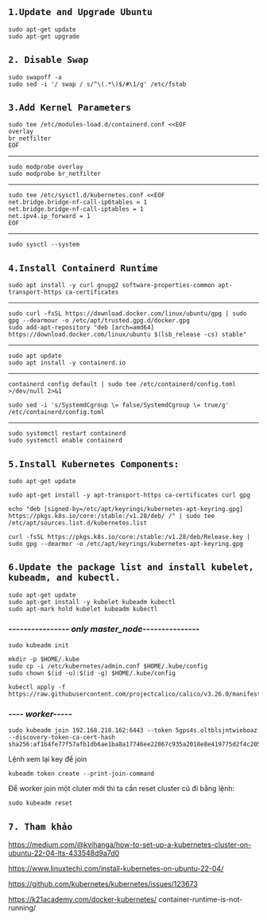 ## `1.Update and Upgrade Ubuntu`

    sudo apt-get update
    sudo apt-get upgrade

## `2. Disable Swap`

    sudo swapoff -a
    sudo sed -i '/ swap / s/^\(.*\)$/#\1/g' /etc/fstab

## `3.Add Kernel Parameters`

    sudo tee /etc/modules-load.d/containerd.conf <<EOF
    overlay
    br_netfilter
    EOF

---

    sudo modprobe overlay
    sudo modprobe br_netfilter

---

    sudo tee /etc/sysctl.d/kubernetes.conf <<EOF
    net.bridge.bridge-nf-call-ip6tables = 1
    net.bridge.bridge-nf-call-iptables = 1
    net.ipv4.ip_forward = 1
    EOF

---

    sudo sysctl --system

## `4.Install Containerd Runtime`

    sudo apt install -y curl gnupg2 software-properties-common apt-transport-https ca-certificates

---

    sudo curl -fsSL https://download.docker.com/linux/ubuntu/gpg | sudo gpg --dearmour -o /etc/apt/trusted.gpg.d/docker.gpg
    sudo add-apt-repository "deb [arch=amd64] https://download.docker.com/linux/ubuntu $(lsb_release -cs) stable"

---

    sudo apt update
    sudo apt install -y containerd.io

---

    containerd config default | sudo tee /etc/containerd/config.toml >/dev/null 2>&1

    sudo sed -i 's/SystemdCgroup \= false/SystemdCgroup \= true/g' /etc/containerd/config.toml

---

    sudo systemctl restart containerd
    sudo systemctl enable containerd

## `5.Install Kubernetes Components:`

    sudo apt-get update

    sudo apt-get install -y apt-transport-https ca-certificates curl gpg

    echo "deb [signed-by=/etc/apt/keyrings/kubernetes-apt-keyring.gpg] https://pkgs.k8s.io/core:/stable:/v1.28/deb/ /" | sudo tee /etc/apt/sources.list.d/kubernetes.list

    curl -fsSL https://pkgs.k8s.io/core:/stable:/v1.28/deb/Release.key | sudo gpg --dearmor -o /etc/apt/keyrings/kubernetes-apt-keyring.gpg

## `6.Update the package list and install kubelet, kubeadm, and kubectl.`

    sudo apt-get update
    sudo apt-get install -y kubelet kubeadm kubectl
    sudo apt-mark hold kubelet kubeadm kubectl

### _---------------- only master_node---------------_

    sudo kubeadm init

    mkdir -p $HOME/.kube
    sudo cp -i /etc/kubernetes/admin.conf $HOME/.kube/config
    sudo chown $(id -u):$(id -g) $HOME/.kube/config

    kubectl apply -f https://raw.githubusercontent.com/projectcalico/calico/v3.26.0/manifests/calico.yaml

### _---- worker-----_

    sudo kubeadm join 192.168.218.162:6443 --token 5gps4s.oltblsjntwieboaz --discovery-token-ca-cert-hash sha256:af1b4fe77f57afb1db6ae1ba8a17746ee22867c935a2018e8e419775d2f4c205

Lệnh xem lại key để join

    kubeadm token create --print-join-command

Để worker join một cluter mới thì ta cần reset cluster cũ đi bằng lệnh:

    sudo kubeadm reset
    
## `7. Tham khảo`
https://medium.com/@kvihanga/how-to-set-up-a-kubernetes-cluster-on-ubuntu-22-04-lts-433548d9a7d0

https://www.linuxtechi.com/install-kubernetes-on-ubuntu-22-04/

https://github.com/kubernetes/kubernetes/issues/123673

https://k21academy.com/docker-kubernetes/
container-runtime-is-not-running/
